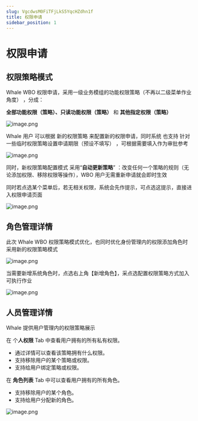 ```yaml
---
slug: VgcdwsM0FiTFjLkS5YqcHZdhn1f
title: 权限申请
sidebar_position: 1
---
```



# 权限申请


## 权限策略模式


Whale WBO 权限申请，采用一级业务模组的功能权限策略（不再以二级菜单作业角度） ，分成：


**全部功能权限（策略）、只读功能权限（策略）** 和 **其他指定权限（策略）**


![image.png](/assets/8c33156639077a5013b015f5d1e90b53.png)


Whale 用户 可以根据 新的权限策略 来配置新的权限申请，同时系统 也支持 针对一些临时权限策略设置申请期限（预设不填写） ，可根据需要填入作为审批参考


![image.png](/assets/a227d8b4401495311ece6f2cfa984455.png)


同时，新权限策略配置模式 采用“**自动更新策略**” ：改变任何一个策略的规则（无论添加权限、移除权限等操作），WBO 用户无需重新申请就会即时生效


同时若点选某个菜单后，若无相关权限，系统会先作提示，可点选这提示，直接进入权限申请页面


![image.png](/assets/bb94957c63fa8f03945a9fc13c016445.png)


## 角色管理详情


此次 Whale WBO 权限策略模式优化，也同时优化身份管理内的权限添加角色时采用新的权限策略模式


![image.png](/assets/1a43947656c66a6aec3594bb1cf18afc.png)


当需要新增系统角色时，点选右上角【新增角色】，采点选配置权限策略方式加入可执行作业


![image.png](/assets/451a8755b8f17f68c6733f34ceabba46.png)


## 人员管理详情


Whale 提供用户管理内的权限策略展示


在 个**人权限** Tab 中查看用户拥有的所有私有权限。

- 通过详情可以查看该策略拥有什么权限。
- 支持移除用户的某个策略或权限。
- 支持给用户绑定策略或权限。

在 **角色列表** Tab 中可以查看用户拥有的所有角色。

- 支持移除用户的某个角色。
- 支持给用户分配新的角色。

![image.png](/assets/007962bceab00f57ca55a7b484a9a909.png)

